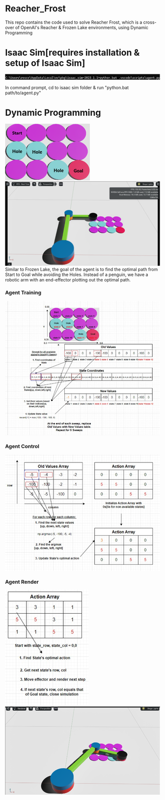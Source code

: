 # Reacher_Frost
This repo contains the code used to solve Reacher Frost, which is a cross-over of OpenAI's Reacher & Frozen Lake environments, using Dynamic Programming

# Isaac Sim[requires installation & setup of Isaac Sim]
![alt text](https://github.com/kwquan/Reacher_Frost/blob/main/command_line.png)

In command prompt, cd to isaac sim folder & run "python.bat path/to/agent.py"

# Dynamic Programming
![alt text](https://github.com/kwquan/Reacher_Frost/blob/main/reacher_states.png)
![alt text](https://github.com/kwquan/Reacher_Frost/blob/main/reacher_start.png)
Similar to Frozen Lake, the goal of the agent is to find the optimal path from Start to Goal while avoiding the Holes.
Instead of a penguin, we have a robotic arm with an end-effector plotting out the optimal path.

### Agent Training
![alt text](https://github.com/kwquan/Reacher_Frost/blob/main/reacher_training.jpg)

### Agent Control
![alt text](https://github.com/kwquan/Reacher_Frost/blob/main/reacher_control.jpg)

### Agent Render
![alt text](https://github.com/kwquan/Reacher_Frost/blob/main/reacher_render.jpg)
![alt text](https://github.com/kwquan/Reacher_Frost/blob/main/reacher_goal.png)
